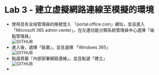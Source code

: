 # Lab 3 - 建立虛擬網路連線至模擬的環境

- 使用具有全域管理員的帳號登入 「portal.office.com」網址，並且進入 「Microsoft 365 admin center」，在左邊功能分類系統管理員中心選擇「端點管理員」<br>
  ![GITHUB](https://github.com/BrianHsing/Windows365/blob/main/images/deploy1.png "deploy1")<br>
- 進入後，選擇「裝置」，並且選擇 「Windows 365」<br>
  ![GITHUB](https://github.com/BrianHsing/Windows365/blob/main/images/deploy2.png "deploy2")<br>
- 點選頁籤「內部部署網路連線」，並且點選「建立」<br>
  ![GITHUB](https://github.com/BrianHsing/Windows365/blob/main/images/deploy3.png "deploy3")<br>
- 